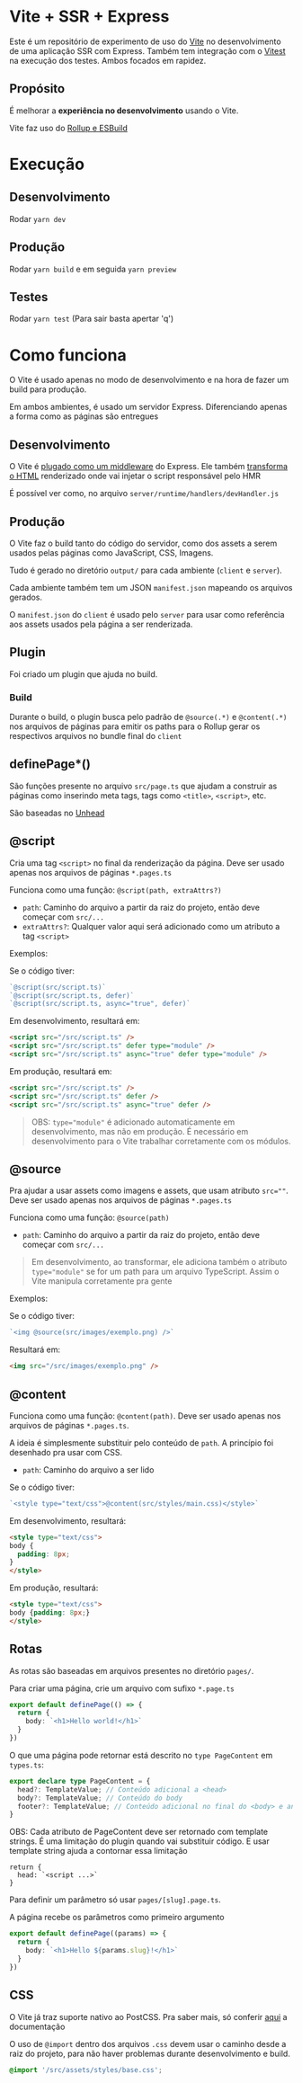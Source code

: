 # Vite + SSR + Express

Este é um repositório de experimento de uso do [Vite](https://vitejs.dev/) no desenvolvimento de uma aplicação SSR com Express. Também tem integração com o [Vitest](https://vitest.dev/) na execução dos testes. Ambos focados em rapidez.

## Propósito

É melhorar a **experiência no desenvolvimento** usando o Vite.

Vite faz uso do [Rollup e ESBuild](https://vitejs.dev/guide/why.html)

# Execução

## Desenvolvimento

Rodar `yarn dev`

## Produção

Rodar `yarn build` e em seguida `yarn preview`


## Testes

Rodar `yarn test` (Para sair basta apertar 'q')

# Como funciona

O Vite é usado apenas no modo de desenvolvimento e na hora de fazer um build para produção.

Em ambos ambientes, é usado um servidor Express. Diferenciando apenas a forma como as páginas são entregues

## Desenvolvimento

O Vite é [plugado como um middleware](https://vitejs.dev/guide/api-javascript.html#createserver) do Express. Ele também [transforma o HTML](https://vitejs.dev/guide/api-plugin.html#transformindexhtml) renderizado onde vai injetar o script responsável pelo HMR

É possível ver como, no arquivo `server/runtime/handlers/devHandler.js`

## Produção

O Vite faz o build tanto do código do servidor, como dos assets a serem usados pelas páginas como JavaScript, CSS, Imagens.

Tudo é gerado no diretório `output/` para cada ambiente (`client` e `server`).

Cada ambiente também tem um JSON `manifest.json` mapeando os arquivos gerados.

O `manifest.json` do `client` é usado pelo `server` para usar como referência aos assets usados pela página a ser renderizada.

## Plugin

Foi criado um plugin que ajuda no build.

### Build

Durante o build, o plugin busca pelo padrão de `@source(.*)` e `@content(.*)` nos arquivos de páginas para emitir os paths para o Rollup gerar os respectivos arquivos no bundle final do `client`

## definePage*()

São funções presente no arquivo `src/page.ts` que ajudam a construir as páginas como inserindo meta tags, tags como `<title>`, `<script>`, etc.

São baseadas no [Unhead](https://unhead.harlanzw.com/)

## @script

Cria uma tag `<script>` no final da renderização da página. Deve ser usado apenas nos arquivos de páginas `*.pages.ts`

Funciona como uma função: `@script(path, extraAttrs?)`

- `path`: Caminho do arquivo a partir da raiz do projeto, então deve começar com `src/...`
- `extraAttrs?`: Qualquer valor aqui será adicionado como um atributo a tag `<script>`

Exemplos:

Se o código tiver:

```ts
`@script(src/script.ts)`
`@script(src/script.ts, defer)`
`@script(src/script.ts, async="true", defer)`
```

Em desenvolvimento, resultará em:

```html
<script src="/src/script.ts" />
<script src="/src/script.ts" defer type="module" />
<script src="/src/script.ts" async="true" defer type="module" />
```

Em produção, resultará em:

```html
<script src="/src/script.ts" />
<script src="/src/script.ts" defer />
<script src="/src/script.ts" async="true" defer />
```

> OBS: `type="module"` é adicionado automaticamente em desenvolvimento, mas não em produção. É necessário em desenvolvimento para o Vite trabalhar corretamente com os módulos.

## @source

Pra ajudar a usar assets como imagens e assets, que usam atributo `src=""`. Deve ser usado apenas nos arquivos de páginas `*.pages.ts`

Funciona como uma função: `@source(path)`

- `path`: Caminho do arquivo a partir da raiz do projeto, então deve começar com `src/...`

> Em desenvolvimento, ao transformar, ele adiciona também o atributo `type="module"` se for um path para um arquivo TypeScript. Assim o Vite manipula corretamente pra gente

Exemplos:

Se o código tiver:

```ts
`<img @source(src/images/exemplo.png) />`
```

Resultará em:

```html
<img src="/src/images/exemplo.png" />
```

## @content

Funciona como uma função: `@content(path)`. Deve ser usado apenas nos arquivos de páginas `*.pages.ts`.

A ideia é simplesmente substituir pelo conteúdo de `path`. A princípio foi desenhado pra usar com CSS.

- `path`: Caminho do arquivo a ser lido

Se o código tiver:

```ts
`<style type="text/css">@content(src/styles/main.css)</style>`
```

Em desenvolvimento, resultará:

```html
<style type="text/css">
body {
  padding: 8px;
}
</style>
```

Em produção, resultará:

```html
<style type="text/css">
body {padding: 8px;}
</style>
```

## Rotas

As rotas são baseadas em arquivos presentes no diretório `pages/`.

Para criar uma página, crie um arquivo com sufixo `*.page.ts`

```ts
export default definePage(() => {
  return {
    body: `<h1>Hello world!</h1>`
  }
})
```

O que uma página pode retornar está descrito no `type PageContent` em `types.ts`:


```ts
export declare type PageContent = {
  head?: TemplateValue; // Conteúdo adicional a <head>
  body?: TemplateValue; // Conteúdo do body
  footer?: TemplateValue; // Conteúdo adicional no final do <body> e antes do </body>
}
```

OBS: Cada atributo de PageContent deve ser retornado com template strings. É uma limitação do plugin quando vai substituir código. E usar template string ajuda a contornar essa limitação

```
return {
  head: `<script ...>`
}
```

Para definir um parâmetro só usar `pages/[slug].page.ts`.

A página recebe os parâmetros como primeiro argumento

```ts
export default definePage((params) => {
  return {
    body: `<h1>Hello ${params.slug}!</h1>`
  }
})
```

## CSS

O Vite já traz suporte nativo ao PostCSS. Pra saber mais, só conferir [aqui](https://vitejs.dev/guide/features.html#css) a documentação

O uso de `@import` dentro dos arquivos `.css` devem usar o caminho desde a raiz do projeto, para não haver problemas durante desenvolvimento e build.

```css
@import '/src/assets/styles/base.css';
```
